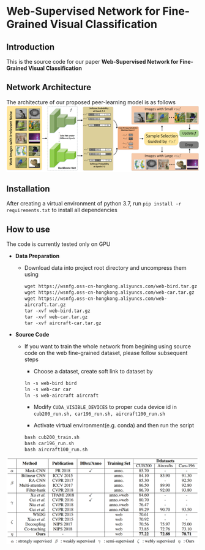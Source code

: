 # Web-Supervised Network for Fine-Grained Visual Classification

Introduction
------------
This is the source code for our paper **Web-Supervised Network for Fine-Grained Visual Classification**

Network Architecture
--------------------
The architecture of our proposed peer-learning model is as follows
![network](network.png)

Installation
------------
After creating a virtual environment of python 3.7, run `pip install -r requirements.txt` to install all dependencies

How to use
------------
The code is currently tested only on GPU
* **Data Preparation**
    - Download data into project root directory and uncompress them using
        ```
        wget https://wsnfg.oss-cn-hongkong.aliyuncs.com/web-bird.tar.gz
        wget https://wsnfg.oss-cn-hongkong.aliyuncs.com/web-car.tar.gz
        wget https://wsnfg.oss-cn-hongkong.aliyuncs.com/web-aircraft.tar.gz
        tar -xvf web-bird.tar.gz
        tar -xvf web-car.tar.gz
        tar -xvf aircraft-car.tar.gz
        ```
* **Source Code**

    - If you want to train the whole network from begining using source code on the web fine-grained dataset, please follow subsequent steps
    
      - Choose a dataset, create soft link to dataset by
       ```
       ln -s web-bird bird
       ln -s web-car car
       ln -s web-aircraft aircraft
       ```

      - Modify `CUDA_VISIBLE_DEVICES` to proper cuda device id in  ``` cub200_run.sh, car196_run.sh, aircraft100_run.sh ```
      
      - Activate virtual environment(e.g. conda) and then run the script
       ```
       bash cub200_train.sh
       bash car196_run.sh
       bash aircraft100_run.sh
       ```
![table](performance.png)
